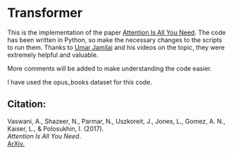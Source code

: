 # Transformer
This is the implementation of the paper [Attention Is All You Need](https://arxiv.org/abs/1706.03762). 
The code has been written in Python, so make the necessary changes to the scripts to run them.
Thanks to [Umar Jamilai](https://www.youtube.com/@umarjamilai) and his videos on the topic, they were extremely helpful and valuable.

More comments will be added to make understanding the code easier.

I have used the opus_books dataset for this code.

## Citation:
Vaswani, A., Shazeer, N., Parmar, N., Uszkoreit, J., Jones, L., Gomez, A. N., Kaiser, L., & Polosukhin, I. (2017). 
<br>
*Attention Is All You Need*. 
<br>
[ArXiv.](https://arxiv.org/abs/1706.03762)
